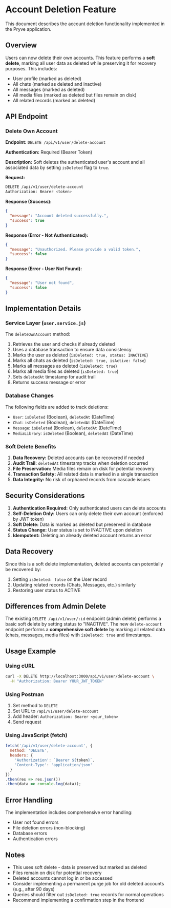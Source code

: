 # Account Deletion Feature

This document describes the account deletion functionality implemented in the Pryve application.

## Overview

Users can now delete their own accounts. This feature performs a **soft delete**, marking all user data as deleted while preserving it for recovery purposes. This includes:
- User profile (marked as deleted)
- All chats (marked as deleted and inactive)
- All messages (marked as deleted)
- All media files (marked as deleted but files remain on disk)
- All related records (marked as deleted)

## API Endpoint

### Delete Own Account

**Endpoint:** `DELETE /api/v1/user/delete-account`

**Authentication:** Required (Bearer Token)

**Description:** Soft deletes the authenticated user's account and all associated data by setting `isDeleted` flag to `true`.

**Request:**
```bash
DELETE /api/v1/user/delete-account
Authorization: Bearer <token>
```

**Response (Success):**
```json
{
  "message": "Account deleted successfully.",
  "success": true
}
```

**Response (Error - Not Authenticated):**
```json
{
  "message": "Unauthorized. Please provide a valid token.",
  "success": false
}
```

**Response (Error - User Not Found):**
```json
{
  "message": "User not found",
  "success": false
}
```

## Implementation Details

### Service Layer (`user.service.js`)

The `deleteOwnAccount` method:
1. Retrieves the user and checks if already deleted
2. Uses a database transaction to ensure data consistency
3. Marks the user as deleted (`isDeleted: true, status: INACTIVE`)
4. Marks all chats as deleted (`isDeleted: true, isActive: false`)
5. Marks all messages as deleted (`isDeleted: true`)
6. Marks all media files as deleted (`isDeleted: true`)
7. Sets `deletedAt` timestamp for audit trail
8. Returns success message or error

### Database Changes

The following fields are added to track deletions:
- `User`: `isDeleted` (Boolean), `deletedAt` (DateTime)
- `Chat`: `isDeleted` (Boolean), `deletedAt` (DateTime)
- `Message`: `isDeleted` (Boolean), `deletedAt` (DateTime)
- `MediaLibrary`: `isDeleted` (Boolean), `deletedAt` (DateTime)

### Soft Delete Benefits

1. **Data Recovery:** Deleted accounts can be recovered if needed
2. **Audit Trail:** `deletedAt` timestamp tracks when deletion occurred
3. **File Preservation:** Media files remain on disk for potential recovery
4. **Transaction Safety:** All related data is marked in a single transaction
5. **Data Integrity:** No risk of orphaned records from cascade issues

## Security Considerations

1. **Authentication Required:** Only authenticated users can delete accounts
2. **Self-Deletion Only:** Users can only delete their own account (enforced by JWT token)
3. **Soft Delete:** Data is marked as deleted but preserved in database
4. **Status Change:** User status is set to INACTIVE upon deletion
5. **Idempotent:** Deleting an already deleted account returns an error

## Data Recovery

Since this is a soft delete implementation, deleted accounts can potentially be recovered by:
1. Setting `isDeleted: false` on the User record
2. Updating related records (Chats, Messages, etc.) similarly
3. Restoring user status to ACTIVE

## Differences from Admin Delete

The existing `DELETE /api/v1/user/:id` endpoint (admin delete) performs a basic soft delete by setting status to "INACTIVE". The new `delete-account` endpoint performs a **comprehensive soft delete** by marking all related data (chats, messages, media files) with `isDeleted: true` and timestamps.

## Usage Example

### Using cURL
```bash
curl -X DELETE http://localhost:3000/api/v1/user/delete-account \
  -H "Authorization: Bearer YOUR_JWT_TOKEN"
```

### Using Postman
1. Set method to `DELETE`
2. Set URL to `/api/v1/user/delete-account`
3. Add header: `Authorization: Bearer <your_token>`
4. Send request

### Using JavaScript (fetch)
```javascript
fetch('/api/v1/user/delete-account', {
  method: 'DELETE',
  headers: {
    'Authorization': `Bearer ${token}`,
    'Content-Type': 'application/json'
  }
})
.then(res => res.json())
.then(data => console.log(data));
```

## Error Handling

The implementation includes comprehensive error handling:
- User not found errors
- File deletion errors (non-blocking)
- Database errors
- Authentication errors

## Notes

- This uses soft delete - data is preserved but marked as deleted
- Files remain on disk for potential recovery
- Deleted accounts cannot log in or be accessed
- Consider implementing a permanent purge job for old deleted accounts (e.g., after 90 days)
- Queries should filter out `isDeleted: true` records for normal operations
- Recommend implementing a confirmation step in the frontend

